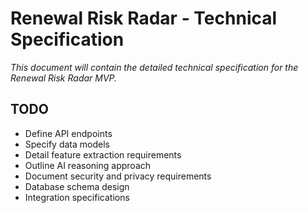 # Renewal Risk Radar - Technical Specification

*This document will contain the detailed technical specification for the Renewal Risk Radar MVP.*

## TODO

- Define API endpoints
- Specify data models
- Detail feature extraction requirements
- Outline AI reasoning approach
- Document security and privacy requirements
- Database schema design
- Integration specifications
